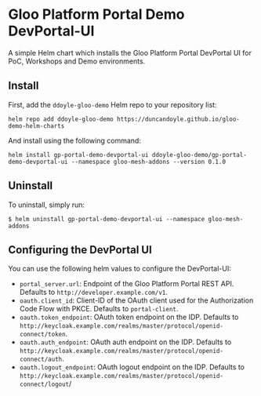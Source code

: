 # Gloo Platform Portal Demo DevPortal-UI

A simple Helm chart which installs the Gloo Platform Portal DevPortal UI for PoC, Workshops and Demo environments.

## Install

First, add the `ddoyle-gloo-demo` Helm repo to your repository list:
```
helm repo add ddoyle-gloo-demo https://duncandoyle.github.io/gloo-demo-helm-charts
```

And install using the following command:
```
helm install gp-portal-demo-devportal-ui ddoyle-gloo-demo/gp-portal-demo-devportal-ui --namespace gloo-mesh-addons --version 0.1.0
```

## Uninstall

To uninstall, simply run:
```
$ helm uninstall gp-portal-demo-devportal-ui --namespace gloo-mesh-addons
```

## Configuring the DevPortal UI
You can use the following helm values to configure the DevPortal-UI:

* `portal_server.url`: Endpoint of the Gloo Platform Portal REST API. Defaults to `http://developer.example.com/v1`.
* `oauth.client_id`: Client-ID of the OAuth client used for the Authorization Code Flow with PKCE. Defaults to `portal-client`.
* `oauth.token_endpoint`: OAuth token endpoint on the IDP. Defaults to `http://keycloak.example.com/realms/master/protocol/openid-connect/token`.
* `oauth.auth_endpoint`: OAuth auth endpoint on the IDP. Defaults to `http://keycloak.example.com/realms/master/protocol/openid-connect/auth`.
* `oauth.logout_endpoint`: OAuth logout endpoint on the IDP. Defaults to `http://keycloak.example.com/realms/master/protocol/openid-connect/logout`/